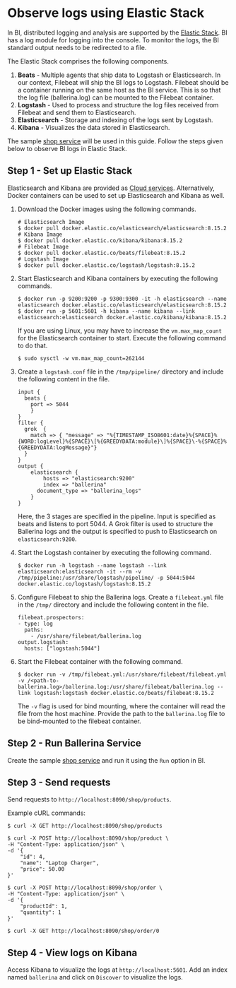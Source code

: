 # Observe logs using Elastic Stack

In BI, distributed logging and analysis are supported by the [Elastic Stack](https://www.elastic.co/elastic-stack). BI has a log module for logging into the console. To monitor the logs, the BI standard output needs to be redirected to a file.

The Elastic Stack comprises the following components.

1. **Beats** - Multiple agents that ship data to Logstash or Elasticsearch. In our context, Filebeat will ship the BI logs to Logstash. Filebeat should be a container running on the same host as the BI service. This is so that the log file (ballerina.log) can be mounted to the Filebeat container.
2. **Logstash** - Used to process and structure the log files received from Filebeat and send them to Elasticsearch.
3. **Elasticsearch** - Storage and indexing of the logs sent by Logstash.
4. **Kibana** - Visualizes the data stored in Elasticsearch.

The sample [shop service](/observability-and-monitoring/supported-observability-tools-and-platforms/overview/#example-observing-a-sample-integration-service) will be used in this guide. Follow the steps given below to observe BI logs in Elastic Stack.

## Step 1 - Set up Elastic Stack

Elasticsearch and Kibana are provided as <a href="https://www.elastic.co/cloud" target="_blank">Cloud services</a>. Alternatively, Docker containers can be used to set up Elasticsearch and Kibana as well.

1. Download the Docker images using the following commands.

    ```
    # Elasticsearch Image
    $ docker pull docker.elastic.co/elasticsearch/elasticsearch:8.15.2
    # Kibana Image
    $ docker pull docker.elastic.co/kibana/kibana:8.15.2
    # Filebeat Image
    $ docker pull docker.elastic.co/beats/filebeat:8.15.2
    # Logstash Image
    $ docker pull docker.elastic.co/logstash/logstash:8.15.2
    ```

2. Start Elasticsearch and Kibana containers by executing the following commands.

    ```
    $ docker run -p 9200:9200 -p 9300:9300 -it -h elasticsearch --name elasticsearch docker.elastic.co/elasticsearch/elasticsearch:8.15.2
    $ docker run -p 5601:5601 -h kibana --name kibana --link elasticsearch:elasticsearch docker.elastic.co/kibana/kibana:8.15.2
    ```
    
    If you are using Linux, you may have to increase the `vm.max_map_count` for the Elasticsearch container to start. 
    Execute the following command to do that.
    
    ```
    $ sudo sysctl -w vm.max_map_count=262144
    ```

3. Create a `logstash.conf` file in the `/tmp/pipeline/` directory and include the following content in the file.

    ```
    input {
      beats {
        port => 5044
        }
    }
    filter {
      grok  {
        match => { "message" => "%{TIMESTAMP_ISO8601:date}%{SPACE}%{WORD:logLevel}%{SPACE}\[%{GREEDYDATA:module}\]%{SPACE}\-%{SPACE}%{GREEDYDATA:logMessage}"}
      }
    }
    output {
        elasticsearch {
            hosts => "elasticsearch:9200"
            index => "ballerina"
          document_type => "ballerina_logs"
        }
    }
    ```
    
    Here, the 3 stages are specified in the pipeline. Input is specified as beats and listens to port 5044. 
    A Grok filter is used to structure the Ballerina logs and the output is specified to push to Elasticsearch on
    `elasticsearch:9200`.

4. Start the Logstash container by executing the following command.

    ```
    $ docker run -h logstash --name logstash --link elasticsearch:elasticsearch -it --rm -v /tmp/pipeline:/usr/share/logstash/pipeline/ -p 5044:5044 docker.elastic.co/logstash/logstash:8.15.2
    ```

5. Configure Filebeat to ship the Ballerina logs. Create a `filebeat.yml` file in the `/tmp/` directory and include the following content in the file.

    ```
    filebeat.prospectors:
    - type: log
      paths:
        - /usr/share/filebeat/ballerina.log
    output.logstash:
      hosts: ["logstash:5044"]
    ```
    
6. Start the Filebeat container with the following command.

    ```
    $ docker run -v /tmp/filebeat.yml:/usr/share/filebeat/filebeat.yml -v /<path-to-ballerina.log>/ballerina.log:/usr/share/filebeat/ballerina.log --link logstash:logstash docker.elastic.co/beats/filebeat:8.15.2
    ```
    
    The `-v` flag is used for bind mounting, where the container will read the file from the host machine. Provide the path to the `ballerina.log` file to be bind-mounted to the filebeat container.

## Step 2 - Run Ballerina Service

Create the sample [shop service](/observability-and-monitoring/supported-observability-tools-and-platforms/overview/#example-observing-a-sample-integration-service) and run it using the `Run` option in BI.

## Step 3 - Send requests

Send requests to `http://localhost:8090/shop/products`.

Example cURL commands:

```
$ curl -X GET http://localhost:8090/shop/products
```
```
$ curl -X POST http://localhost:8090/shop/product \
-H "Content-Type: application/json" \
-d '{
    "id": 4, 
    "name": "Laptop Charger", 
    "price": 50.00
}'
```
```
$ curl -X POST http://localhost:8090/shop/order \
-H "Content-Type: application/json" \
-d '{
    "productId": 1, 
    "quantity": 1
}'
```
```
$ curl -X GET http://localhost:8090/shop/order/0
```

## Step 4 - View logs on Kibana

Access Kibana to visualize the logs at `http://localhost:5601`. Add an index named `ballerina` and click on `Discover` to visualize the logs.
